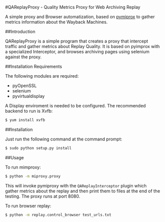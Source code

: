 #QAReplayProxy - Quality Metrics Proxy for Web Archiving Replay

A simple proxy and Browser automatization, based on [pymiprox](https://github.com/allfro/pymiproxy) to gather metrics information about the Wayback Machines.

##Introduction

QAReplayProxy is a simple program that creates a proxy that intercept traffic and gather metrics about Replay Quality. It is based on pyimprox with a specialized Interceptor, and browses archiving pages using selenium against the proxy.

##Installation Requirements

The following modules are required:

- pyOpenSSL
- selenium
- pyvirtualdisplay

A Display enviroment is needed to be configured.
The recommended backend to run is Xvfb:
```bash
$ yum install xvfb
```


##Installation

Just run the following command at the command prompt:

```bash
$ sudo python setup.py install
```

##Usage

To run mimproxy:

```bash
$ python -m miproxy.proxy
```

This will invoke pymiproxy with the ```QAReplayInterceptor``` plugin which gather metrics about the replay and then print them to files at the end of the testing. The proxy runs at port 8080.

To run browser replay:
```bash
$ python -m replay.control_browser test_urls.txt
```
